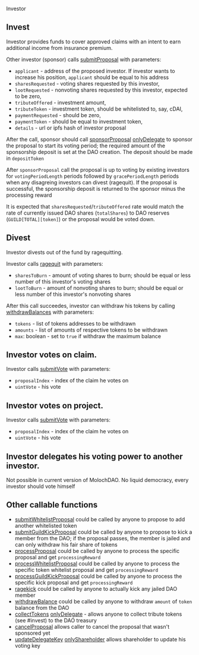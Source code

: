 Investor

## Invest

Investor provides funds to cover approved claims with an intent to
earn additional income from insurance premium.

Other investor (sponsor) calls
[submitProposal](https://github.com/MolochVentures/moloch/blob/7db370566a5d8c3bad3624700a4ca710c8cf35b4/contracts/Moloch.sol#L176)
with parameters:

- `applicant` - address of the proposed investor.  If investor wants to increase his position, `applicant` should be equal to his address
- `sharesRequested` - voting shares requested by this investor,
- `lootRequested` - nonvoting shares requested by this investor, expected to be zero,
- `tributeOffered` - investment amount,
- `tributeToken` - investment token, should be whitelisted to, say, cDAI,
- `paymentRequested` - should be zero,
- `paymentToken` - should be equal to investment token,
- `details` - url or ipfs hash of investor proposal

After the call, sponsor should call
[sponsorProposal](https://github.com/MolochVentures/moloch/blob/7db370566a5d8c3bad3624700a4ca710c8cf35b4/contracts/Moloch.sol#L268)
[onlyDelegate](https://github.com/MolochVentures/moloch/tree/master/v1_contracts#onlymemberdelegate)
to sponsor the proposal to start its voting period; the required
amount of the sponsorship deposit is set at the DAO creation.  The
deposit should be made in `depositToken`

After `sponsorProposal` call the proposal is up to voting by existing
investors for `votingPeriodLength` periods followed by
`gracePeriodLength` periods when any disagreing investors can divest
(ragequit).  If the proposal is successful, the sponsorship deposit is
returned to the sponsor minus the processing reward

It is expected that `sharesRequested`/`tributeOffered` rate would
match the rate of currently issued DAO shares (`totalShares`) to DAO
reserves (`GUILD[TOTAL][token]`) or the proposal would be voted down.

## Divest

Investor divests out of the fund by ragequitting.

Investor calls [ragequit](https://github.com/MolochVentures/moloch/blob/7db370566a5d8c3bad3624700a4ca710c8cf35b4/contracts/Moloch.sol#L528) with parameters:

- `sharesToBurn` - amount of voting shares to burn; should be equal or
  less number of this investor's voting shares
- `lootToBurn` - amount of nonvoting shares to burn; should be equal
or less number of this investor's nonvoting shares

After this call succeedes, investor can withdraw his tokens by calling
[withdrawBalances](https://github.com/MolochVentures/moloch/blob/7db370566a5d8c3bad3624700a4ca710c8cf35b4/contracts/Moloch.sol#L577)
with parameters:

- `tokens` - list of tokens addresses to be withdrawn
- `amounts` - list of amounts of respective tokens to be withdrawn
- `max`: boolean - set to `true` if withdraw the maximum balance

## Investor votes on claim.

Investor calls [submitVote](https://github.com/MolochVentures/moloch/blob/7db370566a5d8c3bad3624700a4ca710c8cf35b4/contracts/Moloch.sol#L317) with parameters:

- `proposalIndex` - index of the claim he votes on
- `uintVote` - his vote

## Investor votes on project.

Investor calls [submitVote](https://github.com/MolochVentures/moloch/blob/7db370566a5d8c3bad3624700a4ca710c8cf35b4/contracts/Moloch.sol#L317) with parameters:

- `proposalIndex` - index of the claim he votes on
- `uintVote` - his vote

## Investor delegates his voting power to another investor.

Not possible in current version of MolochDAO.  No liquid democracy,
every investor should vote himself

## Other callable functions

- [submitWhitelistProposal](https://github.com/MolochVentures/moloch/blob/7db370566a5d8c3bad3624700a4ca710c8cf35b4/contracts/Moloch.sol#L207)
  could be called by anyone to propose to add another whitelisted
  token
-
  [submitGuildKickProposal](https://github.com/MolochVentures/moloch/blob/7db370566a5d8c3bad3624700a4ca710c8cf35b4/contracts/Moloch.sol#L219)
  could be called by anyone to propose to kick a member from the DAO;
  if the proposal passes, the member is jailed and can only withdraw
  his fair share of tokens
-
  [processProposal](https://github.com/MolochVentures/moloch/blob/7db370566a5d8c3bad3624700a4ca710c8cf35b4/contracts/Moloch.sol#L355)
  could be called by anyone to process the specific proposal and get
  `processingReward`
-
  [processWhitelistProposal](https://github.com/MolochVentures/moloch/blob/7db370566a5d8c3bad3624700a4ca710c8cf35b4/contracts/Moloch.sol#L433)
  could be called by anyone to process the specific token whitelist
  proposal and get `processingReward`
-
  [processGuildKickProposal](https://github.com/MolochVentures/moloch/blob/7db370566a5d8c3bad3624700a4ca710c8cf35b4/contracts/Moloch.sol#L463)
  could be called by anyone to process the specific kick proposal and
  get `processingReward`
-
  [ragekick](https://github.com/MolochVentures/moloch/blob/7db370566a5d8c3bad3624700a4ca710c8cf35b4/contracts/Moloch.sol#L563)
  could be called by anyone to actually kick any jailed DAO member
-
  [withdrawBalance](https://github.com/MolochVentures/moloch/blob/7db370566a5d8c3bad3624700a4ca710c8cf35b4/contracts/Moloch.sol#L573)
  could be called by anyone to withdraw `amount` of `token` balance
  from the DAO
-
  [collectTokens](https://github.com/MolochVentures/moloch/blob/7db370566a5d8c3bad3624700a4ca710c8cf35b4/contracts/Moloch.sol#L597)
  [onlyDelegate](https://github.com/MolochVentures/moloch/tree/master/v1_contracts#onlymemberdelegate) - allows anyone to collect tribute tokens (see #invest) to the DAO treasury
-
  [cancelProposal](https://github.com/MolochVentures/moloch/blob/7db370566a5d8c3bad3624700a4ca710c8cf35b4/contracts/Moloch.sol#L609)
  allows caller to cancel the proposal that wasn't sponsored yet
-
  [updateDelegateKey](https://github.com/MolochVentures/moloch/blob/7db370566a5d8c3bad3624700a4ca710c8cf35b4/contracts/Moloch.sol#L621)
  [onlyShareholder](https://github.com/MolochVentures/moloch/blob/7db370566a5d8c3bad3624700a4ca710c8cf35b4/contracts/Moloch.sol#L115)
  allows shareholder to update his voting key

